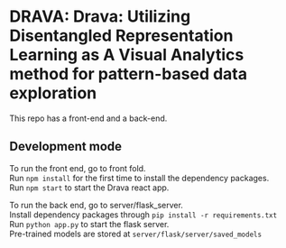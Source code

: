 # DRAVA: Drava: Utilizing **D**isentangled **R**epresentation Learning as **A** **V**isual **A**nalytics method for pattern-based data exploration

This repo has a front-end and a back-end.

## Development mode
To run the front end, go to front fold.  
Run `npm install` for the first time to install the dependency packages.  
Run `npm start` to start the Drava react app.

To run the back end, go to server/flask_server.  
Install dependency packages through `pip install -r requirements.txt`  
Run `python app.py` to start the flask server.  
Pre-trained models are stored at `server/flask/server/saved_models`